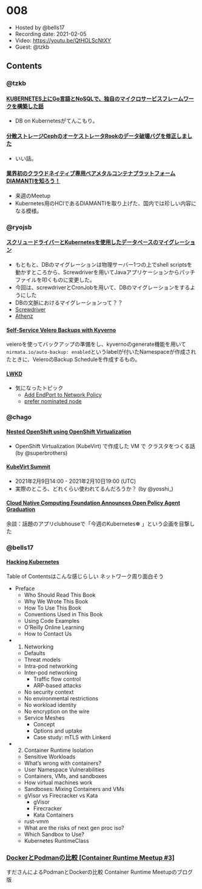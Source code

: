 # 008

- Hosted by @bells17
- Recording date: 2021-02-05
- Video: https://youtu.be/QtHOLScNtXY
- Guest: @tzkb

## Contents

### @tzkb
#### [KUBERNETES上にGo言語とNoSQLで、独自のマイクロサービスフレームワークを構築した話](https://speakerdeck.com/iwask/kubernetes-shang-ni-go-yan-yu-to-nosql-de-du-zi-falsemaikurosabisuhuremuwakuwo-gou-zhu-sitahua)
- DB on Kubernetesがてんこもり。

#### [分散ストレージCephのオーケストレータRookのデータ破壊バグを修正しました](https://blog.cybozu.io/entry/2021/01/28/065400)
- いい話。
 
#### [業界初のクラウドネイティブ専用ベアメタルコンテナプラットフォームDIAMANTIを知ろう！](https://hybridcloud.connpass.com/event/203151/)
- 来週のMeetup
- Kubernetes用のHCIであるDIAMANTIを取り上げた、国内では珍しい内容になる模様。

### @ryojsb
#### [スクリュードライバーとKubernetesを使用したデータベースのマイグレーション](https://www.verizonmedia.com/technology/blog/database-migrations-using-screwdriver-kubernetes)
- もともと、DBのマイグレーションは物理サーバー1つの上でshell scriptsを動かすところから、Screwdriverを用いてJavaアプリケーションからパッチファイルを叩くものに変更した。
- 今回は、screwdriverとCronJobを用いて、DBのマイグレーションをするようにした 
- DBの文脈におけるマイグレーションって？？
- [Screwdriver](https://screwdriver.cd/)
- [Athenz](https://www.athenz.io/)

#### [Self-Service Velero Backups with Kyverno](https://nirmata.com/2021/01/24/self-service-velero-backups-with-kyverno/)
veleroを使ってバックアップの準備をし、kyvernoのgenerate機能を用いて`nirmata.io/auto-backup: enabled`というlabelが付いたNamespaceが作成されたときに、VeleroのBackup Scheduleを作成するもの。

#### [LWKD](http://lwkd.info/2021/20210202)
- 気になったトピック
  - [Add EndPort to Network Policy](https://github.com/kubernetes/kubernetes/pull/97058)
  - [prefer nominated node](https://github.com/kubernetes/kubernetes/pull/93179)  

### @chago

#### [Nested OpenShift using OpenShift Virtualization](https://www.openshift.com/blog/nested-openshift-using-openshift-virtualization)
- OpenShift Virtualization (KubeVirt) で作成した VM で クラスタをつくる話 (by @superbrothers)
#### [KubeVirt Summit](https://community.cncf.io/events/details/cncf-kubevirt-community-presents-kubevirt-summit/#/)
- 2021年2月9日14:00 - 2021年2月10日19:00 (UTC)
- 実際のところ、どれくらい使われてるんだろうか？ (by @yosshi_)
#### [Cloud Native Computing Foundation Announces Open Policy Agent Graduation](https://www.cncf.io/announcements/2021/02/04/cloud-native-computing-foundation-announces-open-policy-agent-graduation/)

余談：話題のアプリclubhouseで「今週のKubernetes☸ 」という企画を目撃した

### @bells17

#### [Hacking Kubernetes](https://www.oreilly.com/library/view/hacking-kubernetes/9781492081722/)

Table of Contentsはこんな感じらしい
ネットワーク周り面白そう

- Preface
  - Who Should Read This Book
  - Why We Wrote This Book
  - How To Use This Book
  - Conventions Used in This Book
  - Using Code Examples
  - O’Reilly Online Learning
  - How to Contact Us
- 1. Networking
  - Defaults
  - Threat models
  - Intra-pod networking
  - Inter-pod networking
    - Traffic flow control
    - ARP-based attacks
  - No security context
  - No environmental restrictions
  - No workload identity
  - No encryption on the wire
  - Service Meshes
    - Concept
    - Options and uptake
    - Case study: mTLS with Linkerd
- 2. Container Runtime Isolation
  - Sensitive Workloads
  - What’s wrong with containers?
  - User Namespace Vulnerabilities
  - Containers, VMs, and sandboxes
  - How virtual machines work
  - Sandboxes: Mixing Containers and VMs
  - gVisor vs Firecracker vs Kata
    - gVisor
    - Firecracker
    - Kata Containers
  - rust-vmm
  - What are the risks of next gen proc iso?
  - Which Sandbox to Use?
  - Kubernetes RuntimeClass

### [DockerとPodmanの比較 [Container Runtime Meetup #3]](https://link.medium.com/LoBk7HNSCdb)

すださんによるPodmanとDockerの比較
Container Runtime Meetupのブログ版
